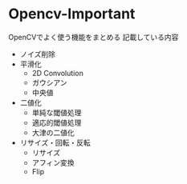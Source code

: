 # Opencv-Important

OpenCVでよく使う機能をまとめる
記載している内容
- ノイズ削除
- 平滑化
  - 2D Convolution 
  - ガウシアン
  - 中央値
- 二値化
  - 単純な閾値処理
  - 適応的閾値処理
  - 大津の二値化
- リサイズ・回転・反転
  - リサイズ
  - アフィン変換
  - Flip

